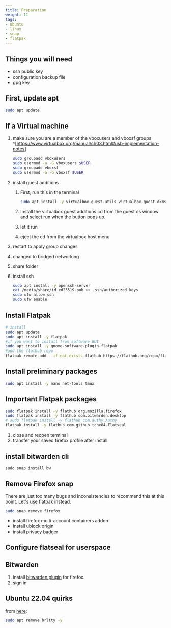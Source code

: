 ```yaml
---
title: Preparation
weight: 11
tags:
- ubuntu
- linux
- snap
- flatpak
---
```


## Things you will need

* ssh public key
* configuration backup file
* gpg key

## First, update apt

```bash
sudo apt update
```

## If a Virtual machine

1. make sure you are a member of the vboxusers and vboxsf groups ^[<https://www.virtualbox.org/manual/ch03.html#usb-implementation-notes>]

    ```bash
    sudo groupadd vboxusers 
    sudo usermod -a -G vboxusers $USER 
    sudo groupadd vboxsf
    sudo usermod -a -G vboxsf $USER 
    ```

1. install guest additions
    1. First, run this in the terminal

        ```bash
        sudo apt install -y virtualbox-guest-utils virtualbox-guest-dkms
        ```

    1. Install the virtualbox guest additions cd from the guest os window and select run when the button pops up.
    1. let it run
    1. eject the cd from the virtualbox host menu

1. restart to apply group changes
1. changed to bridged networking
1. share folder

1. install ssh

    ```bash
    sudo apt install -y openssh-server
    cat /media/share/id_ed25519.pub >> .ssh/authorized_keys
    sudo ufw allow ssh
    sudo ufw enable 
    ```

## Install Flatpak

```bash
# install
sudo apt update
sudo apt install -y flatpak
#if you want to install from software GUI
sudo apt install -y gnome-software-plugin-flatpak
#add the flathub repo
flatpak remote-add --if-not-exists flathub https://flathub.org/repo/flathub.flatpakrepo
```

## Install preliminary packages

```bash
sudo apt install -y nano net-tools tmux
```

## Important Flatpak packages

```bash
sudo flatpak install -y flathub org.mozilla.firefox
sudo flatpak install -y flathub com.bitwarden.desktop
# sudo flatpak install -y flathub com.authy.Authy
flatpak install -y flathub com.github.tchx84.Flatseal
```
1. close and reopen terminal
1. transfer your saved firefox profile after install

## install bitwarden cli

```
sudo snap install bw
```

## Remove Firefox snap

There are just too many bugs and inconsistencies to recommend this at this point.  Let's use flatpak instead.

```bash
sudo snap remove firefox
```

* install firefox multi-account containers addon
* install ublock origin
* install privacy badger 

## Configure flatseal for userspace

## Bitwarden

1. install [bitwarden plugin](https://bitwarden.com/download/) for firefox.
1. sign in

<!--
## Authy

1. First run:

    ```bash
    sudo snap install authy
    ```
-->

## Ubuntu 22.04 quirks

from [here](https://unix.stackexchange.com/questions/696001/dev-ttyusb0-is-available-but-after-try-to-call-its-gone):

```bash
sudo apt remove brltty -y
```
